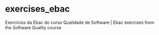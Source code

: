 # exercises_ebac
Exercícios da Ebac do curso Qualidade de Software | Ebac exercises from the Software Quality course
